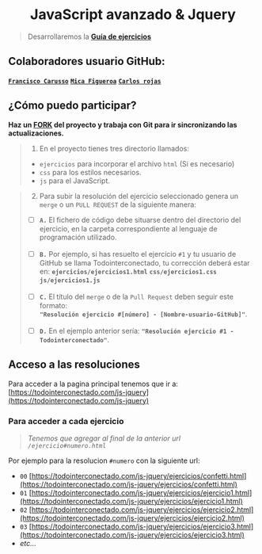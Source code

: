 ### <h1 align="center">JavaScript avanzado & Jquery</h1>

> Desarrollaremos la **[Guía de ejercicios](/ejercicios.md)**

## Colaboradores usuario GitHub:
**[`Francisco Carusso`](https://github.com/Todointerconectado)**
**[`Mica Figueroa`](https://github.com/Todointerconectado)**
**[`Carlos rojas`](https://github.com/chiquitoRojas)**

## ¿Cómo puedo participar?

**Haz un [FORK](https://github.com/Todointerconectado/javascript-jquery/fork) del proyecto y trabaja con Git para ir sincronizando las actualizaciones.**

> 1. En el proyecto tienes tres directorio llamados: <br>
> * `ejercicios` para incorporar el archivo `html` (Si es necesario)
> * `css`        para los estilos necesarios.
> * `js`         para el JavaScript.

> 2. Para subir la resolución del ejercicio seleccionado genera un `merge` o un `PULL REQUEST` de la siguiente manera: <br>
> - [ ] **`A.`**  El fichero de código debe situarse dentro del directorio del ejercicio, en la carpeta correspondiente al lenguaje de programación utilizado. <br><br>
> - [ ] **`B.`** Por ejemplo, si has resuelto el ejercicio `#1` y tu usuario de GitHub se llama Todointerconectado, tu corrección deberá estar en: 
> **`ejercicios/ejercicios1.html`** **`css/ejercicios1.css`** **`js/ejercicios1.js`** <br><br>
> - [ ] **`C.`** El título del `merge` o de la `Pull Request` deben seguir este formato: <br>
**`"Resolución ejercicio #[número] - [Nombre-usuario-GitHub]"`**. <br><br>
> - [ ] **`D.`** En el ejemplo anterior sería: **`"Resolución ejercicio #1 - Todointerconectado"`**. <br>

## Acceso a las resoluciones

Para acceder a la pagina principal tenemos que ir a: <br>
[https://todointerconectado.com/js-jquery](https://todointerconectado.com/js-jquery) <br>

### Para acceder a cada ejercicio

> _Tenemos que agregar al final de la anterior url `/ejercicio#numero.html`_

Por ejemplo para la resolucion `#numero` con la siguiente url: <br>
- `00` [https://todointerconectado.com/js-jquery/ejercicios/confetti.html](https://todointerconectado.com/js-jquery/ejercicios/confetti.html)
- `01` [https://todointerconectado.com/js-jquery/ejercicios/ejercicio1.html](https://todointerconectado.com/js-jquery/ejercicios/ejercicio1.html)
- `02` [https://todointerconectado.com/js-jquery/ejercicios/ejercicio2.html](https://todointerconectado.com/js-jquery/ejercicios/ejercicio2.html)
- `03` [https://todointerconectado.com/js-jquery/ejercicios/ejercicio3.html](https://todointerconectado.com/js-jquery/ejercicios/ejercicio3.html)
- _etc..._
